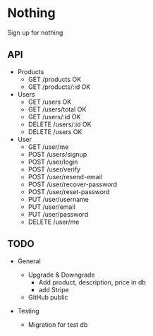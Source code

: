 # Nothing

Sign up for nothing

## API

- Products
  - GET /products OK
  - GET /products/:id OK
- Users
  - GET /users OK
  - GET /users/total OK
  - GET /users/:id OK
  - DELETE /users/:id OK
  - DELETE /users OK
- User
  - GET /user/me
  - POST /users/signup
  - POST /user/login
  - POST /user/verify
  - POST /user/resend-email
  - POST /user/recover-password
  - POST /user/reset-password
  - PUT /user/username
  - PUT /user/email
  - PUT /user/password
  - DELETE /user/me

## TODO

- General

  - Upgrade & Downgrade
    - Add product, description, price in db
    - add Stripe
  - GitHub public

- Testing

  - Migration for test db
